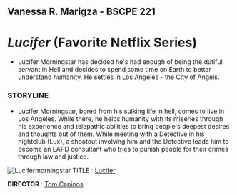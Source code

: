 ## Vanessa R. Marigza - BSCPE 221
# *Lucifer* (Favorite Netflix Series)

 - Lucifer Morningstar has decided he's had enough of being the dutiful servant in Hell and decides to spend some time on Earth to better understand humanity. He settles in Los Angeles - the City of Angels.
 ### STORYLINE
  -   Lucifer Morningstar, bored from his sulking life in hell, comes to live in Los Angeles. While there, he helps humanity with its miseries through his experience and telepathic abilities to bring people's deepest desires and thoughts out of them. While meeting with a Detective in his nightclub (Lux), a shootout involving him and the Detective leads him to become an LAPD consultant who tries to punish people for their crimes through law and justice.
  
![Lucifermorningstar](https://github.com/vanessamarigza/app-dev/assets/134124956/40146be5-7844-4ee5-b849-f483af5ad36d)
TITLE : [Lucifer](https://www.netflix.com/ph-en/title/80057918)

**DIRECTOR** : [Tom Capinos](https://www.imdb.com/name/nm1093513/?ref_=tt_ov_wr)
